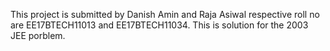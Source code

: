 This project is submitted by Danish Amin and Raja Asiwal respective roll no are EE17BTECH11013 and EE17BTECH11034.
This is solution for the 2003 JEE porblem.
